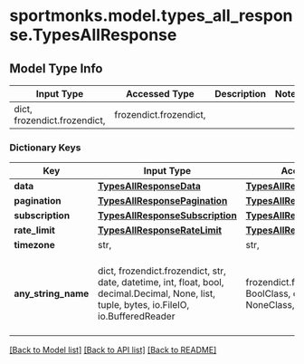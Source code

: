 # sportmonks.model.types_all_response.TypesAllResponse

## Model Type Info
Input Type | Accessed Type | Description | Notes
------------ | ------------- | ------------- | -------------
dict, frozendict.frozendict,  | frozendict.frozendict,  |  | 

### Dictionary Keys
Key | Input Type | Accessed Type | Description | Notes
------------ | ------------- | ------------- | ------------- | -------------
**data** | [**TypesAllResponseData**](TypesAllResponseData.md) | [**TypesAllResponseData**](TypesAllResponseData.md) |  | [optional] 
**pagination** | [**TypesAllResponsePagination**](TypesAllResponsePagination.md) | [**TypesAllResponsePagination**](TypesAllResponsePagination.md) |  | [optional] 
**subscription** | [**TypesAllResponseSubscription**](TypesAllResponseSubscription.md) | [**TypesAllResponseSubscription**](TypesAllResponseSubscription.md) |  | [optional] 
**rate_limit** | [**TypesAllResponseRateLimit**](TypesAllResponseRateLimit.md) | [**TypesAllResponseRateLimit**](TypesAllResponseRateLimit.md) |  | [optional] 
**timezone** | str,  | str,  |  | [optional] 
**any_string_name** | dict, frozendict.frozendict, str, date, datetime, int, float, bool, decimal.Decimal, None, list, tuple, bytes, io.FileIO, io.BufferedReader | frozendict.frozendict, str, BoolClass, decimal.Decimal, NoneClass, tuple, bytes, FileIO | any string name can be used but the value must be the correct type | [optional]

[[Back to Model list]](../../README.md#documentation-for-models) [[Back to API list]](../../README.md#documentation-for-api-endpoints) [[Back to README]](../../README.md)

